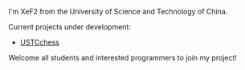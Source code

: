 I'm XeF2 from the University of Science and Technology of China.

Current projects under development:

- [USTCchess](https://github.com/USTC-XeF2/USTCchess)

Welcome all students and interested programmers to join my project!
